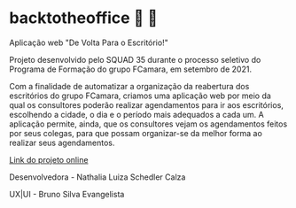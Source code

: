 # backtotheoffice :office: :tangerine:
Aplicação web "De Volta Para o Escritório!"

Projeto desenvolvido pelo SQUAD 35 durante o processo seletivo do Programa de Formação do grupo FCamara, em setembro de 2021.

Com a finalidade de automatizar a organização da reabertura dos escritórios do grupo FCamara, criamos uma aplicação web por meio da qual os consultores poderão realizar agendamentos para ir aos escritórios, escolhendo a cidade, o dia e o período mais adequados a cada um. 
A aplicação permite, ainda, que os consultores vejam os agendamentos feitos por seus colegas, para que possam organizar-se da melhor forma ao realizar seus agendamentos.

<a href="https://squad35-hackaton-fcamara.github.io/backtotheoffice/">Link do projeto online</a>

Desenvolvedora - Nathalia Luiza Schedler Calza

UX|UI - Bruno Silva Evangelista